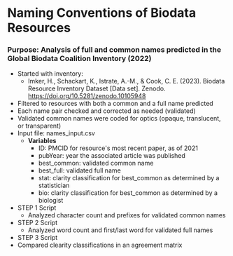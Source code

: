 # Naming Conventions of Biodata Resources

### Purpose: Analysis of full and common names predicted in the Global Biodata Coalition Inventory (2022)
  * Started with inventory:
     * Imker, H., Schackart, K., Istrate, A.-M., & Cook, C. E. (2023). Biodata Resource Inventory Dataset [Data set]. Zenodo. https://doi.org/10.5281/zenodo.10105948
  * Filtered to resources with both a common and a full name predicted
  * Each name pair checked and corrected as needed (validated)
  * Validated common names were coded for optics (opaque, translucent, or transparent) 
  * Input file: names_input.csv
     * **Variables**
       * ID: PMCID for resource's most recent paper, as of 2021
       * pubYear: year the associated article was published
       * best_common: validated common name 
       * best_full: validated full name
       * stat: clarity classification for best_common as determined by a statistician
       * bio: clarity classification for best_common as determined by a biologist
  * STEP 1 Script
    * Analyzed character count and prefixes for validated common names
  * STEP 2 Script
    * Analyzed word count and first/last word for validated full names
  * STEP 3 Script
   * Compared clearity classifications in an agreement matrix

